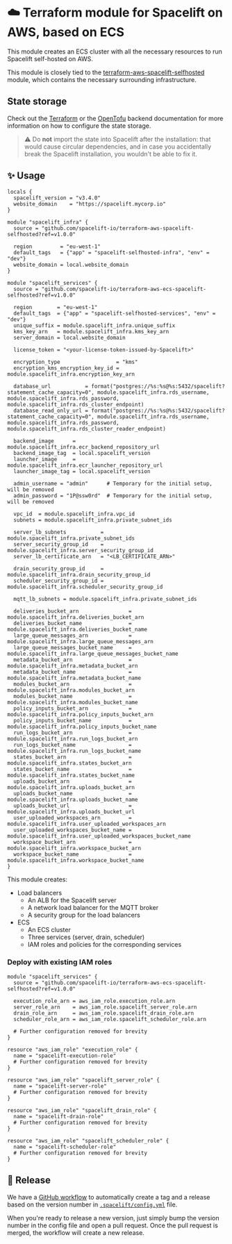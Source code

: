 # ☁️ Terraform module for Spacelift on AWS, based on ECS

This module creates an ECS cluster with all the necessary resources to run Spacelift self-hosted on AWS.

This module is closely tied to the [terraform-aws-spacelift-selfhosted](https://github.com/spacelift-io/terraform-aws-spacelift-selfhosted) module, which contains the necessary surrounding infrastructure.

## State storage

Check out the [Terraform](https://developer.hashicorp.com/terraform/language/backend) or the [OpenTofu](https://opentofu.org/docs/language/settings/backends/configuration/) backend documentation for more information on how to configure the state storage.

> ⚠️ Do **not** import the state into Spacelift after the installation: that would cause circular dependencies, and in case you accidentally break the Spacelift installation, you wouldn't be able to fix it.

## ✨ Usage

```hcl
locals {
  spacelift_version = "v3.4.0"
  website_domain    = "https://spacelift.mycorp.io"
}

module "spacelift_infra" {
  source = "github.com/spacelift-io/terraform-aws-spacelift-selfhosted?ref=v1.0.0"

  region         = "eu-west-1"
  default_tags   = {"app" = "spacelift-selfhosted-infra", "env" = "dev"}
  website_domain = local.website_domain
}

module "spacelift_services" {
  source = "github.com/spacelift-io/terraform-aws-ecs-spacelift-selfhosted?ref=v1.0.0"

  region        = "eu-west-1"
  default_tags  = {"app" = "spacelift-selfhosted-services", "env" = "dev"}
  unique_suffix = module.spacelift_infra.unique_suffix
  kms_key_arn   = module.spacelift_infra.kms_key_arn
  server_domain = local.website_domain

  license_token = "<your-license-token-issued-by-Spacelift>"

  encryption_type                  = "kms"
  encryption_kms_encryption_key_id = module.spacelift_infra.encryption_key_arn

  database_url           = format("postgres://%s:%s@%s:5432/spacelift?statement_cache_capacity=0", module.spacelift_infra.rds_username, module.spacelift_infra.rds_password, module.spacelift_infra.rds_cluster_endpoint)
  database_read_only_url = format("postgres://%s:%s@%s:5432/spacelift?statement_cache_capacity=0", module.spacelift_infra.rds_username, module.spacelift_infra.rds_password, module.spacelift_infra.rds_cluster_reader_endpoint)

  backend_image      = module.spacelift_infra.ecr_backend_repository_url
  backend_image_tag  = local.spacelift_version
  launcher_image     = module.spacelift_infra.ecr_launcher_repository_url
  launcher_image_tag = local.spacelift_version

  admin_username = "admin"      # Temporary for the initial setup, will be removed
  admin_password = "1P@ssw0rd"  # Temporary for the initial setup, will be removed

  vpc_id  = module.spacelift_infra.vpc_id
  subnets = module.spacelift_infra.private_subnet_ids

  server_lb_subnets           = module.spacelift_infra.private_subnet_ids
  server_security_group_id    = module.spacelift_infra.server_security_group_id
  server_lb_certificate_arn   = "<LB_CERTIFICATE_ARN>"

  drain_security_group_id     = module.spacelift_infra.drain_security_group_id
  scheduler_security_group_id = module.spacelift_infra.scheduler_security_group_id

  mqtt_lb_subnets = module.spacelift_infra.private_subnet_ids

  deliveries_bucket_arn                = module.spacelift_infra.deliveries_bucket_arn
  deliveries_bucket_name               = module.spacelift_infra.deliveries_bucket_name
  large_queue_messages_arn             = module.spacelift_infra.large_queue_messages_arn
  large_queue_messages_bucket_name     = module.spacelift_infra.large_queue_messages_bucket_name
  metadata_bucket_arn                  = module.spacelift_infra.metadata_bucket_arn
  metadata_bucket_name                 = module.spacelift_infra.metadata_bucket_name
  modules_bucket_arn                   = module.spacelift_infra.modules_bucket_arn
  modules_bucket_name                  = module.spacelift_infra.modules_bucket_name
  policy_inputs_bucket_arn             = module.spacelift_infra.policy_inputs_bucket_arn
  policy_inputs_bucket_name            = module.spacelift_infra.policy_inputs_bucket_name
  run_logs_bucket_arn                  = module.spacelift_infra.run_logs_bucket_arn
  run_logs_bucket_name                 = module.spacelift_infra.run_logs_bucket_name
  states_bucket_arn                    = module.spacelift_infra.states_bucket_arn
  states_bucket_name                   = module.spacelift_infra.states_bucket_name
  uploads_bucket_arn                   = module.spacelift_infra.uploads_bucket_arn
  uploads_bucket_name                  = module.spacelift_infra.uploads_bucket_name
  uploads_bucket_url                   = module.spacelift_infra.uploads_bucket_url
  user_uploaded_workspaces_arn         = module.spacelift_infra.user_uploaded_workspaces_arn
  user_uploaded_workspaces_bucket_name = module.spacelift_infra.user_uploaded_workspaces_bucket_name
  workspace_bucket_arn                 = module.spacelift_infra.workspace_bucket_arn
  workspace_bucket_name                = module.spacelift_infra.workspace_bucket_name
}
```

This module creates:

- Load balancers
  - An ALB for the Spacelift server
  - A network load balancer for the MQTT broker
  - A security group for the load balancers
- ECS
  - An ECS cluster
  - Three services (server, drain, scheduler)
  - IAM roles and policies for the corresponding services

### Deploy with existing IAM roles

```hcl
module "spacelift_services" {
  source = "github.com/spacelift-io/terraform-aws-ecs-spacelift-selfhosted?ref=v1.0.0"

  execution_role_arn = aws_iam_role.execution_role.arn
  server_role_arn    = aws_iam_role.spacelift_server_role.arn
  drain_role_arn     = aws_iam_role.spacelift_drain_role.arn
  scheduler_role_arn = aws_iam_role.spacelift_scheduler_role.arn

  # Further configuration removed for brevity
}

resource "aws_iam_role" "execution_role" {
  name = "spacelift-execution-role"
  # Further configuration removed for brevity
}

resource "aws_iam_role" "spacelift_server_role" {
  name = "spacelift-server-role"
  # Further configuration removed for brevity
}

resource "aws_iam_role" "spacelift_drain_role" {
  name = "spacelift-drain-role"
  # Further configuration removed for brevity
}

resource "aws_iam_role" "spacelift_scheduler_role" {
  name = "spacelift-scheduler-role"
  # Further configuration removed for brevity
}
```

## 🚀 Release

We have a [GitHub workflow](./.github/workflows/release.yaml) to automatically create a tag and a release based on the version number in [`.spacelift/config.yml`](./.spacelift/config.yml) file.

When you're ready to release a new version, just simply bump the version number in the config file and open a pull request. Once the pull request is merged, the workflow will create a new release.